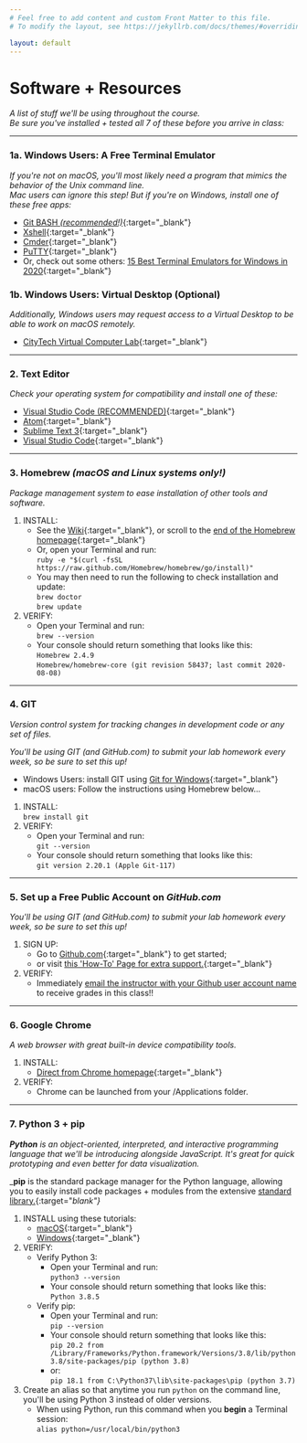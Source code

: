 ```yaml
---
# Feel free to add content and custom Front Matter to this file.
# To modify the layout, see https://jekyllrb.com/docs/themes/#overriding-theme-defaults

layout: default
---
```


# Software + Resources
_A list of stuff we'll be using throughout the course._  
_Be sure you've installed + tested all 7 of these before you arrive in class:_  

* * *

### 1a. Windows Users: A Free Terminal Emulator
_If you're not on macOS, you'll most likely need a program that mimics the behavior of the Unix command line._  
_Mac users can ignore this step! But if you're on Windows, install one of these free apps:_  

* [Git BASH _(recommended!)_](https://gitforwindows.org/){:target="_blank"}  
* [Xshell](https://xshell.en.softonic.com/){:target="_blank"}  
* [Cmder](https://cmder.net/){:target="_blank"}  
* [PuTTY](https://www.puttygen.com/download-putty){:target="_blank"}  
* Or, check out some others: [15 Best Terminal Emulators for Windows in 2020](https://www.puttygen.com/windows-terminal-emulators){:target="_blank"}  

### 1b. Windows Users: Virtual Desktop (Optional)  
_Additionally, Windows users may request access to a Virtual Desktop to be able to work on macOS remotely._  

* [CityTech Virtual Computer Lab](https://www.citytech.cuny.edu/virtual-lab/){:target="_blank"}  

* * *

### 2. Text Editor
_Check your operating system for compatibility and install one of these:_  

* [Visual Studio Code (RECOMMENDED)](https://code.visualstudio.com/download){:target="_blank"}  
* [Atom](https://atom.io/){:target="_blank"}  
* [Sublime Text 3](https://www.sublimetext.com/3){:target="_blank"}  
* [Visual Studio Code](https://code.visualstudio.com/download){:target="_blank"}  

* * *

### 3. Homebrew _(macOS and Linux systems only!)_
_Package management system to ease installation of other tools and software._  

1. INSTALL:  
	* See the [Wiki](https://github.com/Homebrew/legacy-homebrew){:target="_blank"}, or scroll to the [end of the Homebrew homepage](https://brew.sh/){:target="_blank"}  
	* Or, open your Terminal and run:  
			`ruby -e "$(curl -fsSL https://raw.github.com/Homebrew/homebrew/go/install)"`  
	* You may then need to run the following to check installation and update:  
			`brew doctor`  
			`brew update`  
2. VERIFY:  
	* Open your Terminal and run:  
			`brew --version`  
	* Your console should return something that looks like this:  
			`Homebrew 2.4.9`  
			`Homebrew/homebrew-core (git revision 58437; last commit 2020-08-08)`

* * *

### 4. GIT  
_Version control system for tracking changes in development code or any set of files._  
<p class="redish"><i>You'll be using GIT (and GitHub.com) to submit your lab homework every week, so be sure to set this up!</i></p>  

* Windows Users: install GIT using [Git for Windows](https://gitforwindows.org/){:target="_blank"}  
* macOS users: Follow the instructions using Homebrew below...  

1. INSTALL:  
		`brew install git`  
2. VERIFY:  
	* Open your Terminal and run:  
			`git --version`  
	* Your console should return something that looks like this:  
			`git version 2.20.1 (Apple Git-117)`

* * *

### 5. Set up a Free Public Account on _GitHub.com_
<p class="redish"><i>You'll be using GIT (and GitHub.com) to submit your lab homework every week, so be sure to set this up!</i></p>  

1. SIGN UP:  
	* Go to [Github.com](http://github.com){:target="_blank"} to get started;  
	* or visit [this 'How-To' Page for extra support.](https://www.wikihow.com/Create-an-Account-on-GitHub){:target="_blank"}  
2. VERIFY:
	* Immediately <a href="mailto:LGoldford@citytech.cuny.edu">email the instructor with your Github user account name</a> to receive grades in this class!!  

* * *

### 6. Google Chrome  
_A web browser with great built-in device compatibility tools._  

1. INSTALL:  
	* [Direct from Chrome homepage](https://www.google.com/intl/en/chrome/){:target="_blank"}  
2. VERIFY:  
	* Chrome can be launched from your /Applications folder.  

* * *

### 7. Python 3 + pip
_**Python** is an object-oriented, interpreted, and interactive programming language that we'll be introducing alongside JavaScript. It's great for quick prototyping and even better for data visualization._  

_**pip** is the standard package manager for the Python language, allowing you to easily install code packages + modules from the extensive [standard library.](https://docs.python.org/3/py-modindex.html){:target="_blank"}_  

1. INSTALL using these tutorials:  
	* [macOS](https://evansdianga.com/install-pip-osx/){:target="_blank"}  
	* [Windows](https://phoenixnap.com/kb/install-pip-windows){:target="_blank"}  
2. VERIFY:  
	* Verify Python 3:  
		* Open your Terminal and run:  
			`python3 --version`  
		* Your console should return something that looks like this:  
			`Python 3.8.5`
	* Verify pip:  
		* Open your Terminal and run:  
			`pip --version`  
		* Your console should return something that looks like this:  
			`pip 20.2 from /Library/Frameworks/Python.framework/Versions/3.8/lib/python3.8/site-packages/pip (python 3.8)`  
		* or:  
			`pip 18.1 from C:\Python37\lib\site-packages\pip (python 3.7)`  
3. Create an alias so that anytime you run `python` on the command line, you'll be using Python 3 instead of older versions.  
	* When using Python, run this command when you **begin** a Terminal session:  
			`alias python=/usr/local/bin/python3`  
